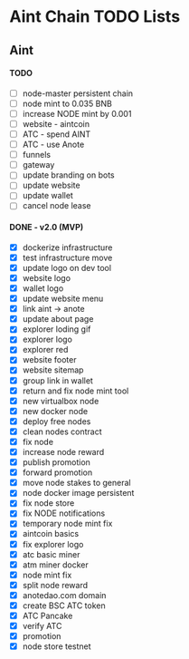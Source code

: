 # Aint Chain TODO Lists

## Aint

#### TODO

- [ ] node-master persistent chain
- [ ] node mint to 0.035 BNB
- [ ] increase NODE mint by 0.001
- [ ] website - aintcoin
- [ ] ATC - spend AINT
- [ ] ATC - use Anote
- [ ] funnels
- [ ] gateway
- [ ] update branding on bots
- [ ] update website
- [ ] update wallet
- [ ] cancel node lease

#### DONE - v2.0 (MVP)

- [x] dockerize infrastructure
- [x] test infrastructure move
- [x] update logo on dev tool
- [x] website logo
- [x] wallet logo
- [x] update website menu
- [x] link aint -> anote
- [x] update about page
- [x] explorer loding gif
- [x] explorer logo
- [x] explorer red
- [x] website footer
- [x] website sitemap
- [x] group link in wallet
- [x] return and fix node mint tool
- [x] new virtualbox node
- [x] new docker node
- [x] deploy free nodes
- [x] clean nodes contract
- [x] fix node
- [x] increase node reward
- [x] publish promotion
- [x] forward promotion
- [x] move node stakes to general
- [x] node docker image persistent
- [x] fix node store
- [x] fix NODE notifications
- [x] temporary node mint fix
- [x] aintcoin basics
- [x] fix explorer logo
- [x] atc basic miner
- [x] atm miner docker
- [x] node mint fix
- [x] split node reward
- [x] anotedao.com domain
- [x] create BSC ATC token
- [x] ATC Pancake
- [x] verify ATC
- [x] promotion
- [x] node store testnet
